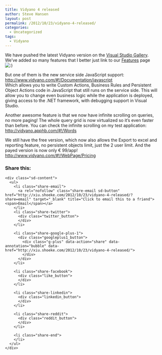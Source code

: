 ```yaml
---
title: Vidyano 4 released
author: Steve Hansen
layout: post
permalink: /2012/10/23/vidyano-4-released/
categories:
  - Uncategorized
tags:
  - Vidyano
---
```

We have pushed the latest Vidyano version on the [Visual Studio Gallery][1]. We&#8217;ve added so many features that I better just link to our [Features][2] page <img src="http://i2.wp.com/xiu.shoeke.com/wp-includes/images/smilies/icon_smile.gif?w=625" alt=":)" class="wp-smiley" data-recalc-dims="1" /> 

But one of them is the new service side JavaScript support: <http://www.vidyano.com/#!/Documentation/javascript>  
Which allows you to write Custom Actions, Business Rules and Persistent Object Actions code in JavaScript that still runs on the service side. This will allow you to change even business logic while the application is deployed, giving access to the .NET framework, with debugging support in Visual Studio.

Another awesome feature is that we now have infinite scrolling on queries, no more paging! The whole query grid is now virtualized so it&#8217;s even faster than before. You can check the infinite scrolling on my test application: <http://vidyano.apphb.com/#!/Words>

We still have the free version, which now also allows the Export to excel and reporting feature, no persistent objects limit, just the 2 user limit. And the payed version is now only € 99/app! <http://www.vidyano.com/#!/WebPage/Pricing>

<div class="sharedaddy sd-sharing-enabled">
  <div class="robots-nocontent sd-block sd-social sd-social-official sd-sharing">
    <h3 class="sd-title">
      Share this:
    </h3>
    
    <div class="sd-content">
      <ul>
        <li class="share-email">
          <a rel="nofollow" class="share-email sd-button" href="http://xiu.shoeke.com/2012/10/23/vidyano-4-released/?share=email" target="_blank" title="Click to email this to a friend"><span>Email</span></a>
        </li>
        <li class="share-twitter">
          <div class="twitter_button">
          </div>
        </li>
        
        <li class="share-google-plus-1">
          <div class="googleplus1_button">
            <div class="g-plus" data-action="share" data-annotation="bubble" data-href="http://xiu.shoeke.com/2012/10/23/vidyano-4-released/">
            </div>
          </div>
        </li>
        
        <li class="share-facebook">
          <div class="like_button">
          </div>
        </li>
        
        <li class="share-linkedin">
          <div class="linkedin_button">
          </div>
        </li>
        
        <li class="share-reddit">
          <div class="reddit_button">
          </div>
        </li>
        
        <li class="share-end">
        </li>
      </ul>
    </div>
  </div>
</div>

 [1]: http://visualstudiogallery.msdn.microsoft.com/93793ad7-6fa2-4a90-992e-cb703f72b644 "Visual Studio Gallery"
 [2]: http://www.vidyano.com/#!/WebPage/Features "Features"